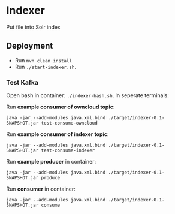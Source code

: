 Indexer
===

Put file into Solr index

Deployment
---
- Run `mvn clean install`
- Run `./start-indexer.sh`.


### Test Kafka
Open bash in container: `./indexer-bash.sh`. In seperate terminals:

Run **example consumer of owncloud topic**:
```
java -jar --add-modules java.xml.bind ./target/indexer-0.1-SNAPSHOT.jar test-consume-owncloud
```

Run **example consumer of indexer topic**:
```
java -jar --add-modules java.xml.bind ./target/indexer-0.1-SNAPSHOT.jar test-consume-indexer
```

Run **example producer** in container:
```
java -jar --add-modules java.xml.bind ./target/indexer-0.1-SNAPSHOT.jar produce
```

Run **consumer** in container:
```
java -jar --add-modules java.xml.bind ./target/indexer-0.1-SNAPSHOT.jar consume
```

